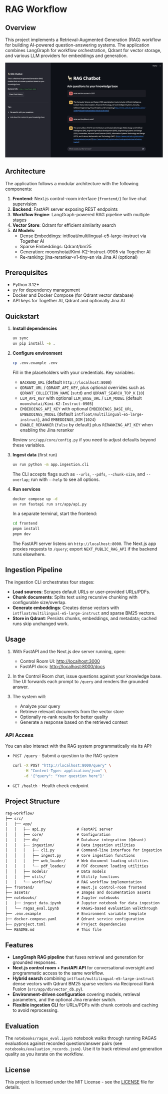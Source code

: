 # RAG Workflow

## Overview

This project implements a Retrieval-Augmented Generation (RAG) workflow for building AI-powered question-answering systems. The application combines LangGraph for workflow orchestration, Qdrant for vector storage, and various LLM providers for embeddings and generation.

![RAG Workflow](assets/rag-workflow.png)

## Architecture

The application follows a modular architecture with the following components:

1. **Frontend**: Next.js control-room interface (`frontend/`) for live chat supervision
2. **Backend**: FastAPI server exposing REST endpoints
3. **Workflow Engine**: LangGraph-powered RAG pipeline with multiple stages
4. **Vector Store**: Qdrant for efficient similarity search
5. **AI Models**:
   - Dense Embeddings: intfloat/multilingual-e5-large-instruct via Together AI
   - Sparse Embeddings: Qdrant/bm25
   - Generation: moonshotai/Kimi-K2-Instruct-0905 via Together AI
   - Re-ranking: jina-reranker-v1-tiny-en via Jina AI (optional)

## Prerequisites

- Python 3.12+
- [uv](https://github.com/astral-sh/uv) for dependency management
- Docker and Docker Compose (for Qdrant vector database)
- API keys for Together AI, Qdrant and optionally Jina AI

## Quickstart

1. **Install dependencies**

   ```bash
   uv sync
   uv pip install -e .
   ```

2. **Configure environment**

   ```bash
   cp .env.example .env
   ```

   Fill in the placeholders with your credentials. Key variables:
   - `BACKEND_URL` (default `http://localhost:8000`)
   - `QDRANT_URL` / `QDRANT_API_KEY`, plus optional overrides such as `QDRANT_COLLECTION_NAME` (`sutd`) and `QDRANT_SEARCH_TOP_K` (`10`)
   - `LLM_API_KEY` with optional `LLM_BASE_URL` / `LLM_MODEL` (default `moonshotai/Kimi-K2-Instruct-0905`)
   - `EMBEDDINGS_API_KEY` with optional `EMBEDDINGS_BASE_URL`, `EMBEDDINGS_MODEL` (default `intfloat/multilingual-e5-large-instruct`), and `EMBEDDINGS_DIM` (`1024`)
   - `ENABLE_RERANKER` (`false` by default) plus `RERANKING_API_KEY` when enabling the Jina reranker

   Review `src/app/core/config.py` if you need to adjust defaults beyond these variables.

3. **Ingest data** (first run)

   ```bash
   uv run python -m app.ingestion.cli
   ```

   The CLI accepts flags such as `--urls`, `--pdfs`, `--chunk-size`, and `--overlap`; run with `--help` to see all options.

4. **Run services**

   ```bash
   docker compose up -d
   uv run fastapi run src/app/api.py
   ```

   In a separate terminal, start the frontend:

   ```bash
   cd frontend
   pnpm install
   pnpm dev
   ```

   The FastAPI server listens on `http://localhost:8000`. The Next.js app proxies requests to `/query`; export `NEXT_PUBLIC_RAG_API` if the backend runs elsewhere.

## Ingestion Pipeline

The ingestion CLI orchestrates four stages:

- **Load sources**: Scrapes default URLs or user-provided URLs/PDFs.
- **Chunk documents**: Splits text using recursive chunking with configurable size/overlap.
- **Generate embeddings**: Creates dense vectors with `intfloat/multilingual-e5-large-instruct` and sparse BM25 vectors.
- **Store in Qdrant**: Persists chunks, embeddings, and metadata; cached runs skip unchanged work.

## Usage

1. With FastAPI and the Next.js dev server running, open:
   - Control Room UI: <http://localhost:3000>
   - FastAPI docs: <http://localhost:8000/docs>

2. In the Control Room chat, issue questions against your knowledge base. The UI forwards each prompt to `/query` and renders the grounded answer.

3. The system will:
   - Analyze your query
   - Retrieve relevant documents from the vector store
   - Optionally re-rank results for better quality
   - Generate a response based on the retrieved context

### API Access

You can also interact with the RAG system programmatically via its API:

- `POST /query` - Submit a question to the RAG system

  ```bash
  curl -X POST "http://localhost:8000/query" \
       -H "Content-Type: application/json" \
       -d '{"query": "Your question here"}'
  ```

- `GET /health` - Health check endpoint

## Project Structure

```md
rag-workflow/
├── src/
│   ├── app/
│   │   ├── api.py              # FastAPI server
│   │   ├── core/               # Configuration
│   │   ├── db/                 # Database integration (Qdrant)
│   │   ├── ingestion/          # Data ingestion utilities
│   │   │   ├── cli.py          # Command-line interface for ingestion
│   │   │   ├── ingest.py       # Core ingestion functions
│   │   │   ├── web_loader/     # Web document loading utilities
│   │   │   └── pdf_loader/     # PDF document loading utilities
│   │   ├── models/             # Data models
│   │   ├── utils/              # Utility functions
│   │   └── workflow/           # RAG workflow implementation
├── frontend/                   # Next.js control-room frontend
├── assets/                     # Images and documentation assets
├── notebooks/                  # Jupyter notebooks
│   ├── ingest_data.ipynb       # Jupyter notebook for data ingestion
│   └── ragas_eval.ipynb        # RAGAS-based evaluation walkthrough
├── .env.example                # Environment variable template
├── docker-compose.yaml         # Qdrant service configuration
├── pyproject.toml              # Project dependencies
└── README.md                   # This file
```

## Features

- **LangGraph RAG pipeline** that fuses retrieval and generation for grounded responses.
- **Next.js control room + FastAPI API** for conversational oversight and programmatic access to the same workflow.
- **Hybrid search** combining `intfloat/multilingual-e5-large-instruct` dense vectors with Qdrant BM25 sparse vectors via Reciprocal Rank Fusion (`src/app/db/vector_db.py`).
- **Environment-driven configuration** covering models, retrieval parameters, and the optional Jina reranker switch.
- **Flexible ingestion CLI** for URLs/PDFs with chunk controls and caching to avoid reprocessing.

## Evaluation

The `notebooks/ragas_eval.ipynb` notebook walks through running RAGAS evaluations against recorded question/answer pairs (see `notebooks/evaluation_records.json`). Use it to track retrieval and generation quality as you iterate on the workflow.

## License

This project is licensed under the MIT License - see the [LICENSE](LICENSE) file for details.

